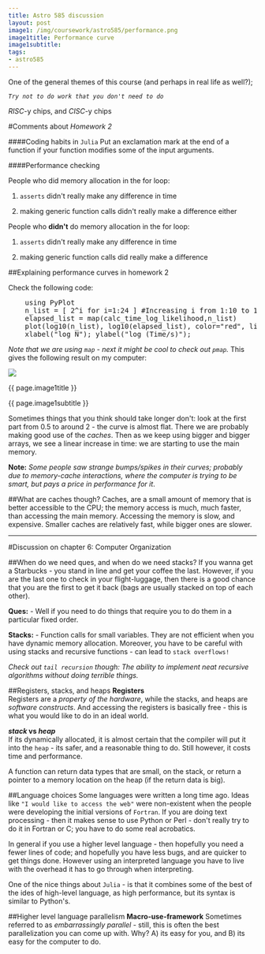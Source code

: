 ```yaml
---
title: Astro 585 discussion
layout: post
image1: /img/coursework/astro585/performance.png
image1title: Performance curve
image1subtitle: 
tags:
- astro585
---
```



One of the general themes of this course (and perhaps in real life as well?);

<code><i>Try not to do work that you don't need to do</i></code>

_RISC_-y chips, and _CISC_-y chips

#Comments about <i>Homework 2</i>

####Coding habits in <code>Julia</code>
Put an exclamation mark at the end of a function if your function modifies some of the input arguments.

####Performance checking

People who did memory allocation in the for loop:

1. <code>asserts</code> didn't really make any difference in time

2. making generic function calls didn't really make a difference either

People who <b>didn't</b> do memory allocation in the for loop:

1. <code>asserts</code> didn't really make any difference in time

2.  making generic function calls did really make a difference 

##Explaining performance curves in homework 2

Check the following code:

<pre>
	using PyPlot
	n_list = [ 2^i for i=1:24 ] #Increasing i from 1:10 to 1:24 to see further
	elapsed_list = map(calc_time_log_likelihood,n_list)
	plot(log10(n_list), log10(elapsed_list), color="red", linewidth=2, marker="+", markersize=12);
	xlabel("log N"); ylabel("log (Time/s)");	
</pre>

<i>Note that we are using <code>map</code> - next it might be cool to check out <code>pmap</code>.</i>
This gives the following result on my computer:

<div id="myCarousel" class="carousel slide">
  <!-- Carousel items -->
	<div class="carousel-inner">
		<div class="active item">
			<img class="carouselImage" src=" {{ page.image1 }}"> 
			<div class="container">
				<div class="carousel-caption">
					<p class="lead"> {{ page.image1title }}</p>
					<p class="muted"> {{ page.image1subtitle }}</p>
				</div>
			</div>
		</div>
	</div>
</div>

Sometimes things that you think should take longer don't: look at the first part from 0.5 to around 2 - the curve is almost flat. There we are probably making good use of the <i>caches</i>.
Then as we keep using bigger and bigger arrays, we see a linear increase in time: we are starting to use the main memory.

<b>Note:</b> <i>Some people saw strange bumps/spikes in their curves; probably due to memory-cache interactions, where the computer is trying to be smart, but pays a price in performance for it</i>.

##What are caches though?
Caches, are a small amount of memory that is better accessible to the CPU; the memory access is much, much faster, than accessing the main memory.
Accessing the memory is slow, and expensive. 
Smaller caches are relatively fast, while bigger ones are slower.

<hr></hr>

#Discussion on chapter 6: Computer Organization

##When do we need ques, and when do we need stacks?
If you wanna get a Starbucks - you stand in line and get your coffee the last.
However, if you are the last one to check in your flight-luggage, then there is a good chance that you are the first to get it back (bags are usually stacked on top of each other).

**Ques:** - Well if you need to do things that require you to do them in a particular fixed order.

**Stacks:** - Function calls for small variables. They are not efficient when you have dynamic memory allocation. Moreover, you have to be careful with using stacks and recursive functions - can lead to <code>stack overflows!</code>

<i>
Check out <code>tail recursion</code> though: The ability to implement neat recursive algorithms without doing terrible things.
</i>

##Registers, stacks, and heaps
**Registers**  
Registers are a <i>property of the hardware</i>, while the stacks, and heaps are <i>software constructs</i>.
And accessing the registers is basically free - this is what you would like to do in an ideal world. 

**_stack_ vs _heap_**   
If its dynamically allocated, it is almost certain that the compiler will put it into the <code>heap</code> - its safer, and a reasonable thing to do. Still however, it costs time and performance.

A function can return data types that are small, on the stack, or return a pointer to a memory location on the heap (if the return data is big).



##Language choices
Some languages were written a long time ago. Ideas like <code>"I would like to access the web"</code> were non-existent when the people were developing the initial versions of <code>Fortran</code>.
If you are doing text processing - then it makes sense to use Python or Perl - don't really try to do it in Fortran or C; you have to do some real acrobatics.

In general if you use a higher level language - then hopefully you need a fewer lines of code; and hopefully you have less bugs, and are quicker to get things done.
However using an interpreted language you have to live with the overhead it has to go through when interpreting.

One of the nice things about <code>Julia</code> - is that it combines some of the best of the ides of high-level language, as high performance, but its syntax is similar to Python's.

##Higher level language parallelism
**Macro-use-framework** Sometimes referred to as _embarrassingly parallel_  - still, this is often the best parallelization you can come up with. Why? A) its easy for you, and B) its easy for the computer to do.

